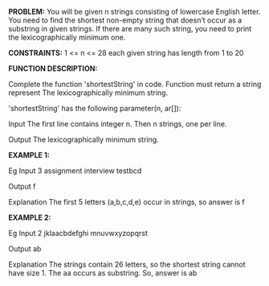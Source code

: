 **PROBLEM:**
You will be given n strings consisting of lowercase English letter. You need to find the shortest non-empty string that doesn’t occur as a substring in given strings. If there are many such string, you need to print the lexicographically minimum one. 

**CONSTRAINTS:**
1 <= n <= 28
each given string has length from 1 to 20

**FUNCTION DESCRIPTION:**

Complete the function 'shortestString' in code. Function must return a string represent The lexicographically minimum string.

'shortestString' has the following parameter(n, ar[]):

Input
The first line contains integer n.
Then n strings, one per line.

Output
The lexicographically minimum string.

**EXAMPLE 1:** 

Eg Input
3
assignment
interview
testbcd

Output 
f

Explanation
The first 5 letters (a,b,c,d,e) occur in strings, so answer is f

**EXAMPLE 2:** 

Eg Input
2
jklaacbdefghi
mnuvwxyzopqrst

Output 
ab

Explanation
The strings contain 26 letters, so the shortest string cannot have size 1. The aa occurs as substring. So, answer is ab
